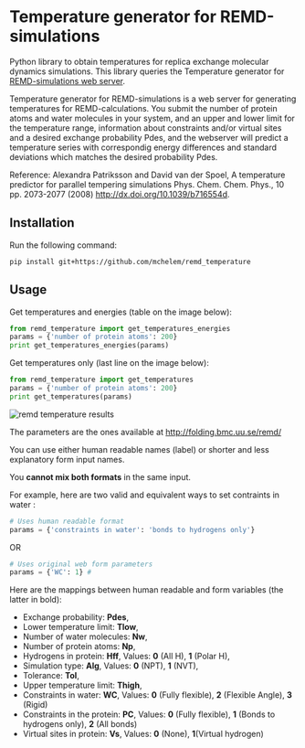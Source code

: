 # Temperature generator for REMD-simulations

Python library to obtain temperatures for replica exchange molecular dynamics simulations. This library queries the Temperature generator for [REMD-simulations web server](http://folding.bmc.uu.se/remd/).

Temperature generator for REMD-simulations is a web server for generating temperatures for REMD-calculations. 
You submit the number of protein atoms and water molecules in your system, and an upper and lower limit 
for the temperature range, information about constraints and/or virtual sites and a desired exchange 
probability Pdes, and the webserver will predict a temperature series with correspondig energy differences 
and standard deviations which matches the desired probability Pdes. 

Reference: Alexandra Patriksson and David van der Spoel, A temperature predictor for parallel tempering 
simulations Phys. Chem. Chem. Phys., 10 pp. 2073-2077 (2008) http://dx.doi.org/10.1039/b716554d.

## Installation

Run the following command:
```
pip install git+https://github.com/mchelem/remd_temperature
```

## Usage

Get temperatures and energies (table on the image below):

```python
from remd_temperature import get_temperatures_energies
params = {'number of protein atoms': 200}
print get_temperatures_energies(params)
```

Get temperatures only (last line on the image below):

```python
from remd_temperature import get_temperatures
params = {'number of protein atoms': 200}
print get_temperatures(params)
```

![remd temperature results](http://pix.toile-libre.org/upload/original/1428960434.png)

The parameters are the ones available at http://folding.bmc.uu.se/remd/

You can use either human readable names (label) or shorter and less explanatory form input names.

You **cannot mix both formats** in the same input.

For example, here are two valid and equivalent ways to set contraints in water :
```python
# Uses human readable format
params = {'constraints in water': 'bonds to hydrogens only'}  
```
OR
```python
# Uses original web form parameters
params = {'WC': 1} #
```

Here are the mappings between human readable and form variables (the latter in bold):
  * Exchange probability: **Pdes**,
  * Lower temperature limit: **Tlow**,
  * Number of water molecules: **Nw**,
  * Number of protein atoms: **Np**,
  * Hydrogens in protein: **Hff**, Values: **0** (All H), **1** (Polar H),
  * Simulation type: **Alg**,  Values: **0** (NPT), **1** (NVT),
  * Tolerance: **Tol**,
  * Upper temperature limit: **Thigh**,
  * Constraints in water: **WC**, Values: **0** (Fully flexible), **2** (Flexible Angle), **3** (Rigid)
  * Constraints in the protein: **PC**, Values: **0** (Fully flexible), **1** (Bonds to hydrogens only), **2** (All bonds)
  * Virtual sites in protein: **Vs**, Values: **0** (None), **1**(Virtual hydrogen)
 
